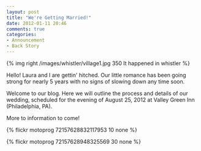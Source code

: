 ```yaml
---
layout: post
title: "We're Getting Married!"
date: 2012-01-11 20:46
comments: true
categories: 
- Announcement
- Back Story
---
```



{% img right /images/whistler/village1.jpg 350 It happened in whistler %}


Hello! Laura and I are gettin' hitched.  Our little romance has been going strong for nearly 5 years with no signs of slowing down any time soon.

Welcome to our blog. Here we will outline the process and details of our wedding, scheduled for the evening of August 25, 2012 at Valley Green Inn (Philadelphia, PA). 

More to information to come!

{% flickr motoprog 72157628832117953 10 none %}

{% flickr motoprog 72157628948325569 30 none %}


